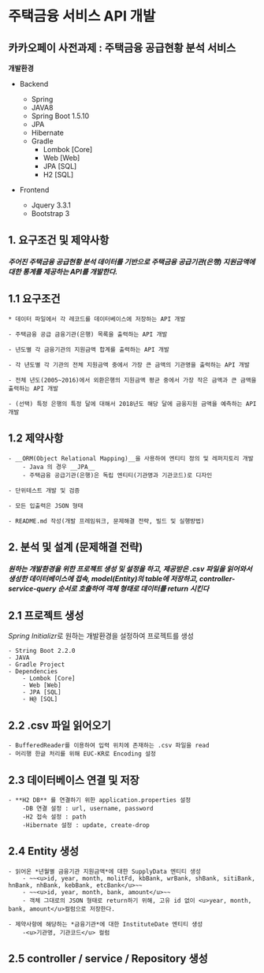 # 주택금융 서비스 API 개발

## 카카오페이 사전과제 : 주택금융 공급현황 분석 서비스

**개발환경**

- Backend
	- Spring 
	- JAVA8
	- Spring Boot 1.5.10
	- JPA
	- Hibernate
	- Gradle
		- Lombok [Core]
		- Web [Web]
		- JPA [SQL]
		- H2 [SQL]

- Frontend 
  - Jquery 3.3.1
  - Bootstrap 3
	


## 1. 요구조건 및 제약사항
#### *주어진 **주택금융 공급현황 분석 데이터**를 기반으로 주택금융 공급기관(은행) 지원금액에 대한 통계를 제공하는 API를 개발한다.*

## 1.1 요구조건
```
* 데이터 파일에서 각 레코드를 데이터베이스에 저장하는 API 개발

- 주택금융 공급 금융기관(은행) 목록을 출력하는 API 개발

- 년도별 각 금융기관의 지원금액 합계를 출력하는 API 개발

- 각 년도별 각 기관의 전체 지원금액 중에서 가장 큰 금액의 기관명을 출력하는 API 개발 

- 전체 년도(2005~2016)에서 외환은행의 지원금액 평균 중에서 가장 작은 금액과 큰 금액을 출력하는 API 개발

- (선택) 특정 은행의 특정 달에 대해서 2018년도 해당 달에 금융지원 금액을 예측하는 API 개발
```

## 1.2 제약사항
```
- __ORM(Object Relational Mapping)__을 사용하여 엔티티 정의 및 레퍼지토리 개발
	- Java 의 경우 __JPA__
	- 주택금융 공급기관(은행)은 독립 엔티티(기관명과 기관코드)로 디자인
	
- 단위테스트 개발 및 검증

- 모든 입출력은 JSON 형태

- README.md 작성(개발 프레임워크, 문제해결 전략, 빌드 및 실행방법)
```

## 2. 분석 및 설계 (문제해결 전략)
#### _원하는 개발환경을 위한 프로젝트 생성 및 설정을 하고, 제공받은 .csv 파일을 읽어와서 생성한 데이터베이스에 접속, model(Entity)의 table에 저장하고, controller-service-query 순서로 호출하여 객체 형태로 데이터를 return 시킨다_

## 2.1 프로젝트 생성
*Spring Initializr*로 원하는 개발환경을 설정하여 프로젝트를 생성
```
- String Boot 2.2.0
- JAVA
- Gradle Project
- Dependencies
	- Lombok [Core]
	- Web [Web]
	- JPA [SQL]
	- H@ [SQL]
```

## 2.2 .csv 파일 읽어오기
```
- BufferedReader를 이용하여 입력 위치에 존재하는 .csv 파일을 read
- 머리행 한글 처리를 위해 EUC-KR로 Encoding 설정
```

## 2.3 데이터베이스 연결 및 저장
```
- **H2 DB** 를 연결하기 위한 application.properties 설정
	-DB 연결 설정 : url, username, password
	-H2 접속 설정 : path
	-Hibernate 설정 : update, create-drop
```

## 2.4 Entity 생성
```
- 읽어온 *년월별 금융기관 지원금액*에 대한 SupplyData 엔티티 생성
	- ~~<u>id, year, month, molitFd, kbBank, wrBank, shBank, sitiBank, hnBank, nhBank, kebBank, etcBank</u>~~
	- ~~<u>id, year, month, bank, amount</u>~~
	- 객체 그대로의 JSON 형태로 return하기 위해, 고유 id 없이 <u>year, month, bank, amount</u>컬럼으로 저장한다.
	
- 제약사항에 해당하는 *금융기관*에 대한 InstituteDate 엔티티 생성
	-<u>기관명, 기관코드</u> 컬럼
```

## 2.5 controller / service / Repository 생성
```


```
